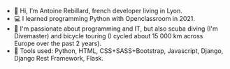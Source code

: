 - 👋 Hi, I’m Antoine Rebillard, french developer living in Lyon.
- 💻 I learned programming Python with Openclassroom in 2021.
- 🚴 I'm passionate about programming and IT, but also scuba diving (I'm Divemaster) and bicycle touring (I cycled about 15 000 km across Europe over the past 2 years).
- 🔧 Tools used: Python, HTML, CSS+SASS+Bootstrap, Javascript, Django, Django Rest Framework, Flask.

